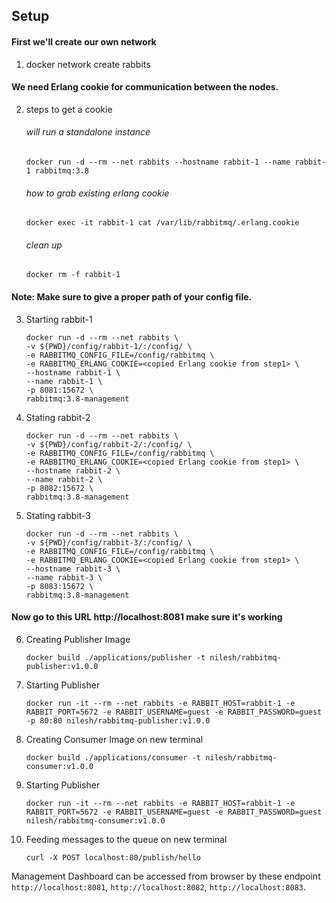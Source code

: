 
## Setup

#### First we'll create our own network
1. docker network create rabbits

#### We need Erlang cookie for communication between the nodes.
2. steps to get a cookie 
   ###### will run a standalone instance  
   ``` docker run -d --rm --net rabbits --hostname rabbit-1 --name rabbit-1 rabbitmq:3.8 ```
   ###### how to grab existing erlang cookie
   ``` docker exec -it rabbit-1 cat /var/lib/rabbitmq/.erlang.cookie ```
   ###### clean up
   ``` docker rm -f rabbit-1 ```

#### Note: Make sure to give a proper path of your config file.
3. Starting rabbit-1

    ```
    docker run -d --rm --net rabbits \  
    -v ${PWD}/config/rabbit-1/:/config/ \  
    -e RABBITMQ_CONFIG_FILE=/config/rabbitmq \
    -e RABBITMQ_ERLANG_COOKIE=<copied Erlang cookie from step1> \
    --hostname rabbit-1 \
    --name rabbit-1 \
    -p 8081:15672 \
    rabbitmq:3.8-management
    ```

2. Stating rabbit-2

    ```
    docker run -d --rm --net rabbits \  
    -v ${PWD}/config/rabbit-2/:/config/ \
    -e RABBITMQ_CONFIG_FILE=/config/rabbitmq \
    -e RABBITMQ_ERLANG_COOKIE=<copied Erlang cookie from step1> \
    --hostname rabbit-2 \
    --name rabbit-2 \
    -p 8082:15672 \
    rabbitmq:3.8-management
    ```

3. Stating rabbit-3

    ```
    docker run -d --rm --net rabbits \  
    -v ${PWD}/config/rabbit-3/:/config/ \
    -e RABBITMQ_CONFIG_FILE=/config/rabbitmq \
    -e RABBITMQ_ERLANG_COOKIE=<copied Erlang cookie from step1> \
    --hostname rabbit-3 \
    --name rabbit-3 \
    -p 8083:15672 \
    rabbitmq:3.8-management
    
    ```
#### Now go to this URL http://localhost:8081 make sure it's working

6. Creating Publisher Image

    ```
    docker build ./applications/publisher -t nilesh/rabbitmq-publisher:v1.0.0
    ```
7. Starting Publisher
    ```
    docker run -it --rm --net rabbits -e RABBIT_HOST=rabbit-1 -e RABBIT_PORT=5672 -e RABBIT_USERNAME=guest -e RABBIT_PASSWORD=guest -p 80:80 nilesh/rabbitmq-publisher:v1.0.0
    ```

8. Creating Consumer Image on new terminal
    ```
    docker build ./applications/consumer -t nilesh/rabbitmq-consumer:v1.0.0
    ```
9. Starting Publisher
    ```
    docker run -it --rm --net rabbits -e RABBIT_HOST=rabbit-1 -e RABBIT_PORT=5672 -e RABBIT_USERNAME=guest -e RABBIT_PASSWORD=guest nilesh/rabbitmq-consumer:v1.0.0
    ```

10. Feeding messages to the queue on new terminal
    ```
    curl -X POST localhost:80/publish/hello
    ```


Management Dashboard can be accessed from browser by these endpoint `http://localhost:8081`, `http://localhost:8082`, `http://localhost:8083`.
